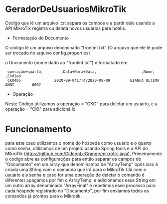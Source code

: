 # GeradorDeUsuariosMikroTik
 
 Código que lê um arquivo .txt separa os campos e a partir dele usando a API MikroTik registra ou deleta novos usuários para hotéis.

 
* Formatação do Documento

O código lê um arquivo denominado "frontint.txt" (O arquivo que ele lê pode ser trocado no arquivo config.properties) 

o Documento (nome dado ao "frontint.txt") é formatado em:

 
     operação+quarto,        ,Data+Hora+Data,                    ,Nome,             ,Codigo.
     CKO405               2020-09-0417:472020-09-09         BIANCA ULTIMA ANNI        0002

* Operação

Neste Código utilizamos a operação = "CKO" para deletar um usuário, e a operação = "CKI" para adicioná lo.




# Funcionamento

para este caso utilizamos o nome do hóspede como usuário e o quarto como senha, utilizamos de um projeto usando Spring tools e a API do MikroTik (https://github.com/GideonLeGrange/mikrotik-java), Primeiramente o codigo abre as configurações para então separar os campos do "Documento" em um array que denominamos de "ArrayTemp" opôs isso é criada uma String com o comando que irá para o MikroTik (Já com o usuário e a senha e caso for uma operação de deletar o comando é diferente) apagamos por fim o ArrayTemp, e adicionamos essa String em um outro array denominado "ArrayFinal" e repetimos esse processo para cada hóspede registrado no "Documento", por fim enviamos todos os comandos já prontos para o Mikrotik.
